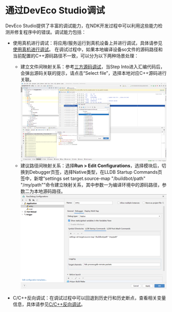 # 通过DevEco Studio调试


DevEco Studio提供了丰富的调试能力，在NDK开发过程中可以利用这些能力检测并修复程序中的错误。调试能力包括：


- 使用真机进行调试：将应用/服务运行到真机设备上并进行调试，具体请参见<!--RP1-->[使用真机进行调试](https://developer.huawei.com/consumer/cn/doc/harmonyos-guides-V5/ide-debug-device-V5)<!--RP1End-->。
  在调试过程中，如果本地编译设备so文件的源码路径和当前配置的C++源码路径不一致，可以分为以下两种场景处理：

  - 建立文件间映射关系：参考<!--RP2-->[三方源码调试](https://developer.huawei.com/consumer/cn/doc/harmonyos-guides-V5/ide-source-code-debugging-V5)<!--RP2End-->，当Step Into进入汇编代码后，会弹出源码关联的提示，请点击“Select file”，选择本地对应C++源码进行关联。
     ![zh-cn_image_0000001765701489](figures/zh-cn_image_0000001765701489.png)
  - 建议路径间映射关系：选择**Run &gt; Edit Configurations**，选择模块后，切换到Debugger页签，选择Native类型，在LLDB Startup Commands页签中，新增“settings set target.source-map "/buildbot/path" "/my/path"”命令建立映射关系，其中参数一为编译环境中的源码路径，参数二为本地源码路径。
     ![zh-cn_image_0000001717778178](figures/zh-cn_image_0000001717778178.png)

- C/C++反向调试：在调试过程中可以回退到历史行和历史断点，查看相关变量信息，具体请参见<!--RP3-->[C/C++反向调试](https://developer.huawei.com/consumer/cn/doc/harmonyos-guides-V5/ide-debug-native-reverse-V5)<!--RP3End-->。
